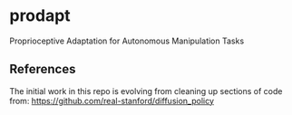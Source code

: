 # prodapt
Proprioceptive Adaptation for Autonomous Manipulation Tasks

## References
The initial work in this repo is evolving from cleaning up sections of code from: https://github.com/real-stanford/diffusion_policy